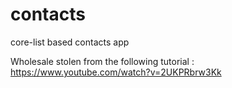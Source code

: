 # contacts
core-list based contacts app

Wholesale stolen from the following tutorial : https://www.youtube.com/watch?v=2UKPRbrw3Kk
